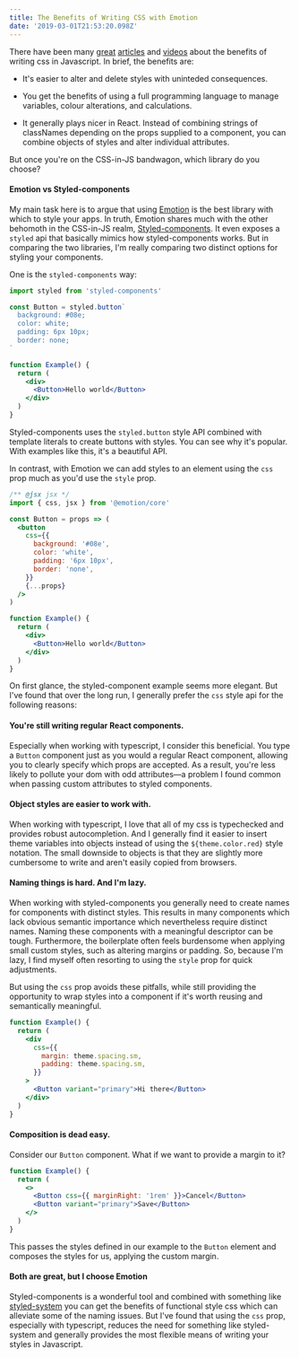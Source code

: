 ```yaml
---
title: The Benefits of Writing CSS with Emotion
date: '2019-03-01T21:53:20.098Z'
---
```


There have been many [great](https://www.youtube.com/watch?v=R1_nGU0x3Wk) [articles](<(https://mxstbr.com/thoughts/css-in-js/)>) and [videos](https://vimeo.com/116209150) about the benefits of writing css in Javascript. In brief, the benefits are:

- It's easier to alter and delete styles with uninteded consequences.

- You get the benefits of using a full programming language to manage variables, colour alterations, and calculations.

- It generally plays nicer in React. Instead of combining strings of classNames depending on the props supplied to a component, you can combine objects of styles and alter individual attributes.

But once you're on the CSS-in-JS bandwagon, which library do you choose?

#### Emotion vs Styled-components

My main task here is to argue that using [Emotion](https://emotion.sh) is the best library with which to style your apps. In truth, Emotion shares much with the other behomoth in the CSS-in-JS realm, [Styled-components](https://www.styled-components.com/). It even exposes a `styled` api that basically mimics how styled-components works. But in comparing the two libraries, I'm really comparing two distinct options for styling your components.

One is the `styled-components` way:

```jsx
import styled from 'styled-components'

const Button = styled.button`
  background: #08e;
  color: white;
  padding: 6px 10px;
  border: none;
`

function Example() {
  return (
    <div>
      <Button>Hello world</Button>
    </div>
  )
}
```

Styled-components uses the `styled.button` style API combined with template literals to create buttons with styles. You can see why it's popular. With examples like this, it's a beautiful API.

In contrast, with Emotion we can add styles to an element using the `css` prop much as you'd use the `style` prop.

```jsx
/** @jsx jsx */
import { css, jsx } from '@emotion/core'

const Button = props => (
  <button
    css={{
      background: '#08e',
      color: 'white',
      padding: '6px 10px',
      border: 'none',
    }}
    {...props}
  />
)

function Example() {
  return (
    <div>
      <Button>Hello world</Button>
    </div>
  )
}
```

On first glance, the styled-component example seems more elegant. But I've found that over the long run, I generally prefer the `css` style api for the following reasons:

#### You're still writing regular React components.

Especially when working with typescript, I consider this beneficial. You type a `Button` component just as you would a regular React component, allowing you to clearly specify which props are accepted. As a result, you're less likely to pollute your dom with odd attributes—a problem I found common when passing custom attributes to styled components.

#### Object styles are easier to work with.

When working with typescript, I love that all of my css is typechecked and provides robust autocompletion. And I generally find it easier to insert theme variables into objects instead of using the `${theme.color.red}` style notation. The small downside to objects is that they are slightly more cumbersome to write and aren't easily copied from browsers.

#### Naming things is hard. And I'm lazy.

When working with styled-components you generally need to create names for components with distinct styles. This results in many components which lack obvious semantic importance which nevertheless require distinct names. Naming these components with a meaningful descriptor can be tough. Furthermore, the boilerplate often feels burdensome when applying small custom styles, such as altering margins or padding. So, because I'm lazy, I find myself often resorting to using the `style` prop for quick adjustments.

But using the `css` prop avoids these pitfalls, while still providing the opportunity to wrap styles into a component if it's worth reusing and semantically meaningful.

```jsx
function Example() {
  return (
    <div
      css={{
        margin: theme.spacing.sm,
        padding: theme.spacing.sm,
      }}
    >
      <Button variant="primary">Hi there</Button>
    </div>
  )
}
```

#### Composition is dead easy.

Consider our `Button` component. What if we want to provide a margin to it?

```jsx
function Example() {
  return (
    <>
      <Button css={{ marginRight: '1rem' }}>Cancel</Button>
      <Button variant="primary">Save</Button>
    </>
  )
}
```

This passes the styles defined in our example to the `Button` element and composes the styles for us, applying the custom margin.

#### Both are great, but I choose Emotion

Styled-components is a wonderful tool and combined with something like [styled-system](https://github.com/styled-system/styled-system) you can get the benefits of functional style css which can alleviate some of the naming issues. But I've found that using the `css` prop, especially with typescript, reduces the need for something like styled-system and generally provides the most flexible means of writing your styles in Javascript.
